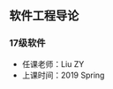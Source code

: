 <!--
 * @Author: Lili Liang
 * @Date: 2021-03-12 18:30:30
 * @LastEditors: Lili Liang
 * @LastEditTime: 2024-03-31 23:56:59
 * @Description: Please set description
-->
## 软件工程导论
### 17级软件
- 任课老师：Liu ZY
- 上课时间：2019 Spring